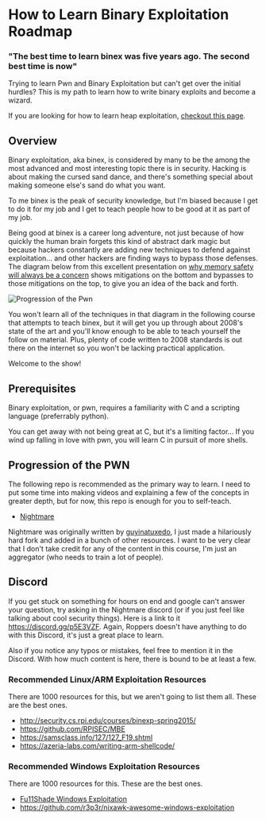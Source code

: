 # How to Learn Binary Exploitation Roadmap 

### "The best time to learn binex was five years ago. The second best time is now"

Trying to learn Pwn and Binary Exploitation but can't get over the initial hurdles? This is my path to learn how to write binary exploits and become a wizard. 

If you are looking for how to learn heap exploitation, [checkout this page](/heap.md).

## Overview

Binary exploitation, aka binex, is considered by many to be the among the most advanced and most interesting topic there is in security. Hacking is about making the cursed sand dance, and there's something special about making someone else's sand do what you want.

To me binex is the peak of security knowledge, but I'm biased because I get to do it for my job and I get to teach people how to be good at it as part of my job. 

Being good at binex is a career long adventure, not just because of how quickly the human brain forgets this kind of abstract dark magic but because hackers constantly are adding new techniques to defend against exploitation... and other hackers are finding ways to bypass those defenses. The diagram below from this excellent presentation on [why memory safety will always be a concern](https://docs.google.com/presentation/d/1EscMOcMNOwi-bCgOthjiwIXE30w_SeHk3ahjyY0pX10/edit#slide=id.g72177b938a_1_18514) shows mitigations on the bottom and bypasses to those mitigations on the top, to give you an idea of the back and forth.

![Progression of the Pwn](https://pbs.twimg.com/media/FOE9minXIAAT9f7?format=jpg&name=large)

You won't learn all of the techniques in that diagram in the following course that attempts to teach binex, but it will get you up through about 2008's state of the art and you'll know enough to be able to teach yourself the follow on material. Plus, plenty of code written to 2008 standards is out there on the internet so you won't be lacking practical application. 

Welcome to the show!

## Prerequisites ##

Binary exploitation, or pwn, requires a familiarity with C and a scripting language (preferrably python). 

You can get away with not being great at C, but it's a limiting factor... If you wind up falling in love with pwn, you will learn C in pursuit of more shells.

## Progression of the PWN ##
The following repo is recommended as the primary way to learn. I need to put some time into making videos and explaining a few of the concepts in greater depth, but for now, this repo is enough for you to self-teach.

* [Nightmare](https://github.com/hoppersroppers/nightmare)

Nightmare was originally written by [guyinatuxedo](https://github.com/guyinatuxedo/nightmare), I just made a hilariously hard fork and added in a bunch of other resources. I want to be very clear that I don't take credit for any of the content in this course, I'm just an aggregator (who needs to train a lot of people). 

## Discord 
If you get stuck on something for hours on end and google can't answer your question, try asking in the Nightmare discord (or if you just feel like talking about cool security things). Here is a link to it <https://discord.gg/p5E3VZF>. Again, Roppers doesn't have anything to do with this Discord, it's just a great place to learn. 

Also if you notice any typos or mistakes, feel free to mention it in the Discord. With how much content is here, there is bound to be at least a few.

### Recommended Linux/ARM Exploitation Resources ###

There are 1000 resources for this, but we aren't going to list them all. These are the best ones.

* <http://security.cs.rpi.edu/courses/binexp-spring2015/>
* <https://github.com/RPISEC/MBE>
* <https://samsclass.info/127/127_F19.shtml>
* <https://azeria-labs.com/writing-arm-shellcode/>

### Recommended Windows Exploitation Resources ###

There are 1000 resources for this. These are the best ones.

* [Fu11Shade Windows Exploitation](https://fullpwnops.com/windows-exploitation-pathway.html)
* <https://github.com/r3p3r/nixawk-awesome-windows-exploitation>
